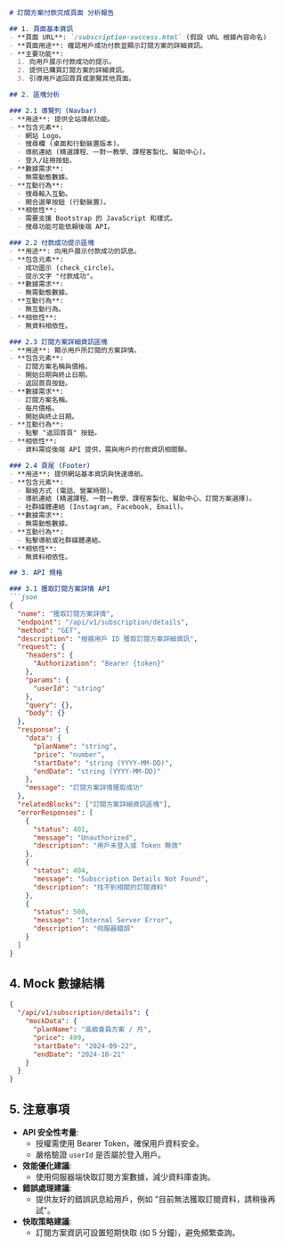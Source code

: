 ```markdown
# 訂閱方案付款完成頁面 分析報告

## 1. 頁面基本資訊
- **頁面 URL**: `/subscription-success.html` (假設 URL 根據內容命名)
- **頁面用途**: 確認用戶成功付款並顯示訂閱方案的詳細資訊。
- **主要功能**: 
  1. 向用戶展示付款成功的提示。
  2. 提供已購買訂閱方案的詳細資訊。
  3. 引導用戶返回首頁或瀏覽其他頁面。

## 2. 區塊分析

### 2.1 導覽列 (Navbar)
- **用途**: 提供全站導航功能。
- **包含元素**:
  - 網站 Logo。
  - 搜尋欄 (桌面和行動裝置版本)。
  - 導航連結 (精選課程、一對一教學、課程客製化、幫助中心)。
  - 登入/註冊按鈕。
- **數據需求**: 
  - 無需動態數據。
- **互動行為**: 
  - 搜尋輸入互動。
  - 開合選單按鈕 (行動裝置)。
- **相依性**: 
  - 需要支援 Bootstrap 的 JavaScript 和樣式。
  - 搜尋功能可能依賴後端 API。

### 2.2 付款成功提示區塊
- **用途**: 向用戶展示付款成功的訊息。
- **包含元素**:
  - 成功圖示 (check_circle)。
  - 提示文字 "付款成功"。
- **數據需求**: 
  - 無需動態數據。
- **互動行為**: 
  - 無互動行為。
- **相依性**: 
  - 無資料相依性。

### 2.3 訂閱方案詳細資訊區塊
- **用途**: 顯示用戶所訂閱的方案詳情。
- **包含元素**:
  - 訂閱方案名稱與價格。
  - 開始日期與終止日期。
  - 返回首頁按鈕。
- **數據需求**:
  - 訂閱方案名稱。
  - 每月價格。
  - 開始與終止日期。
- **互動行為**: 
  - 點擊 "返回首頁" 按鈕。
- **相依性**:
  - 資料需從後端 API 提供，需與用戶的付款資訊相關聯。

### 2.4 頁尾 (Footer)
- **用途**: 提供網站基本資訊與快速導航。
- **包含元素**:
  - 聯絡方式 (電話、營業時間)。
  - 導航連結 (精選課程、一對一教學、課程客製化、幫助中心、訂閱方案選擇)。
  - 社群媒體連結 (Instagram, Facebook, Email)。
- **數據需求**: 
  - 無需動態數據。
- **互動行為**: 
  - 點擊導航或社群媒體連結。
- **相依性**: 
  - 無資料相依性。

## 3. API 規格

### 3.1 獲取訂閱方案詳情 API
```json
{
  "name": "獲取訂閱方案詳情",
  "endpoint": "/api/v1/subscription/details",
  "method": "GET",
  "description": "根據用戶 ID 獲取訂閱方案詳細資訊",
  "request": {
    "headers": {
      "Authorization": "Bearer {token}"
    },
    "params": {
      "userId": "string"
    },
    "query": {},
    "body": {}
  },
  "response": {
    "data": {
      "planName": "string",
      "price": "number",
      "startDate": "string (YYYY-MM-DD)",
      "endDate": "string (YYYY-MM-DD)"
    },
    "message": "訂閱方案詳情獲取成功"
  },
  "relatedBlocks": ["訂閱方案詳細資訊區塊"],
  "errorResponses": [
    {
      "status": 401,
      "message": "Unauthorized",
      "description": "用戶未登入或 Token 無效"
    },
    {
      "status": 404,
      "message": "Subscription Details Not Found",
      "description": "找不到相關的訂閱資料"
    },
    {
      "status": 500,
      "message": "Internal Server Error",
      "description": "伺服器錯誤"
    }
  ]
}
```

## 4. Mock 數據結構
```json
{
  "/api/v1/subscription/details": {
    "mockData": {
      "planName": "高級會員方案 / 月",
      "price": 499,
      "startDate": "2024-09-22",
      "endDate": "2024-10-21"
    }
  }
}
```

## 5. 注意事項
- **API 安全性考量**:
  - 授權需使用 Bearer Token，確保用戶資料安全。
  - 嚴格驗證 `userId` 是否屬於登入用戶。
- **效能優化建議**:
  - 使用伺服器端快取訂閱方案數據，減少資料庫查詢。
- **錯誤處理建議**:
  - 提供友好的錯誤訊息給用戶，例如 "目前無法獲取訂閱資料，請稍後再試"。
- **快取策略建議**:
  - 訂閱方案資訊可設置短期快取 (如 5 分鐘)，避免頻繁查詢。
```